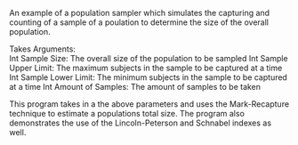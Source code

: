 An example of a population sampler which simulates the capturing and counting 
of a sample of a poulation to determine the size of the overall population.

Takes Arguments:<br/>
  Int Sample Size: The overall size of the population to be sampled
  Int Sample Upper Limit: The maximum subjects in the sample to be captured at a time
  Int Sample Lower Limit: The minimum subjects in the sample to be captured at a time
  Int Amount of Samples: The amount of samples to be taken
  
This program takes in a the above parameters and uses the Mark-Recapture technique to estimate a populations total size. 
The program also demonstrates the use of the Lincoln-Peterson and Schnabel indexes as well.
